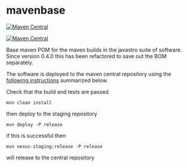 # mavenbase


[![Maven Central](https://img.shields.io/maven-central/v/org.javastro/javastro-mavenbase?Label=javastro-mavenbase)](https://search.maven.org/artifact/org.javastro/javastro-mavenbase/)

[![Maven Central](https://img.shields.io/maven-central/v/org.javastro/bom?Label=BOM)](https://search.maven.org/artifact/org.javastro/bom/)

Base maven POM for the maven builds in the javastro suite of software. Since version 0.4.0 this has been refactored to save out the BOM separately.

The  software  is deployed to the maven central 
repository using the [following instructions](http://central.sonatype.org/pages/apache-maven.html)
summarized below.
   
Check that the build and tests are passed

	mvn clean install

then deploy to the staging repository
   
	mvn deploy -P release

if this is successful then

	mvn nexus-staging:release -P release

will release to the central repository


